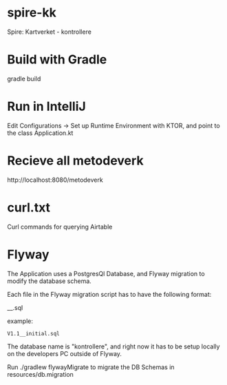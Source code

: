 # spire-kk
Spire: Kartverket - kontrollere

# Build with Gradle

gradle build

# Run in IntelliJ

Edit Configurations -> Set up Runtime Environment with KTOR, and point to the class Application.kt

# Recieve all metodeverk

http://localhost:8080/metodeverk

# curl.txt

Curl commands for querying Airtable

# Flyway

The Application uses a PostgresQl Database, and Flyway migration to modify the database schema.

Each file in the Flyway migration script has to have the following format:

<Version>__<Description>.sql

example:

`V1.1__initial.sql`

The database name is "kontrollere", and right now it has to be setup locally on the developers PC outside of Flyway.

Run ./gradlew flywayMigrate to migrate the DB Schemas in resources/db.migration